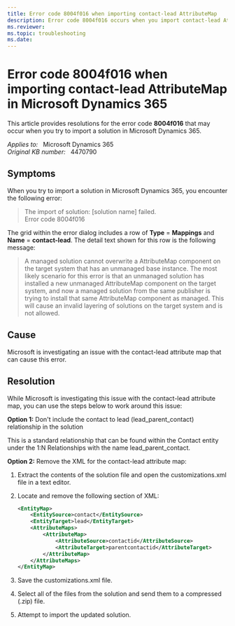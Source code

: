 ```yaml
---
title: Error code 8004f016 when importing contact-lead AttributeMap
description: Error code 8004f016 occurs when you import contact-lead AttributeMap in Microsoft Dynamics 365.
ms.reviewer: 
ms.topic: troubleshooting
ms.date: 
---
```

# Error code 8004f016 when importing contact-lead AttributeMap in Microsoft Dynamics 365

This article provides resolutions for the error code **8004f016** that may occur when you try to import a solution in Microsoft Dynamics 365.

_Applies to:_ &nbsp; Microsoft Dynamics 365  
_Original KB number:_ &nbsp; 4470790

## Symptoms

When you try to import a solution in Microsoft Dynamics 365, you encounter the following error:

> The import of solution: [solution name] failed.  
Error code 8004f016

The grid within the error dialog includes a row of **Type** = **Mappings** and **Name** = **contact-lead**. The detail text shown for this row is the following message:

> A managed solution cannot overwrite a AttributeMap component on the target system that has an unmanaged base instance.  The most likely scenario for this error is that an unmanaged solution has installed a new unmanaged AttributeMap component on the target system, and now a managed solution from the same publisher is trying to install that same AttributeMap component as managed.  This will cause an invalid layering of solutions on the target system and is not allowed.

## Cause

Microsoft is investigating an issue with the contact-lead attribute map that can cause this error.

## Resolution

While Microsoft is investigating this issue with the contact-lead attribute map, you can use the steps below to work around this issue:

**Option 1:** Don't include the contact to lead (lead_parent_contact) relationship in the solution

This is a standard relationship that can be found within the Contact entity under the 1:N Relationships with the name lead_parent_contact.

**Option 2:** Remove the XML for the contact-lead attribute map:

1. Extract the contents of the solution file and open the customizations.xml file in a text editor.
2. Locate and remove the following section of XML:

    ```xml
    <EntityMap>
        <EntitySource>contact</EntitySource>
        <EntityTarget>lead</EntityTarget>
        <AttributeMaps>
            <AttributeMap>
                <AttributeSource>contactid</AttributeSource>
                <AttributeTarget>parentcontactid</AttributeTarget>
            </AttributeMap>
        </AttributeMaps>
    </EntityMap>
    ```

3. Save the customizations.xml file.
4. Select all of the files from the solution and send them to a compressed (.zip) file.
5. Attempt to import the updated solution.
